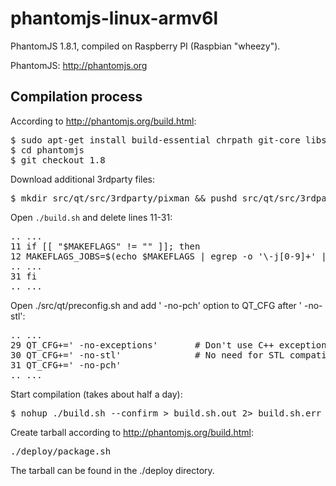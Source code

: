 phantomjs-linux-armv6l
======================

PhantomJS 1.8.1, compiled on Raspberry PI (Raspbian "wheezy").

PhantomJS: http://phantomjs.org


Compilation process
-------------------

According to http://phantomjs.org/build.html:

<pre>
$ sudo apt-get install build-essential chrpath git-core libssl-dev libfontconfig1-dev
$ cd phantomjs
$ git checkout 1.8
</pre>

Download additional 3rdparty files:

<pre>
$ mkdir src/qt/src/3rdparty/pixman && pushd src/qt/src/3rdparty/pixman && curl -O http://qt.gitorious.org/qt/qt/blobs/raw/4.8/src/3rdparty/pixman/README && curl -O http://qt.gitorious.org/qt/qt/blobs/raw/4.8/src/3rdparty/pixman/pixman-arm-neon-asm.h && curl -O http://qt.gitorious.org/qt/qt/blobs/raw/4.8/src/3rdparty/pixman/pixman-arm-neon-asm.S; popd
</pre>

Open <code>./build.sh</code> and delete lines 11-31:

<pre>
.. ...
11 if [[ "$MAKEFLAGS" != "" ]]; then
12 MAKEFLAGS_JOBS=$(echo $MAKEFLAGS | egrep -o '\-j[0-9]+' | egrep -o '[0-9]+')
.. ...
31 fi
.. ...
</pre>


Open ./src/qt/preconfig.sh and add ' -no-pch' option to QT_CFG after ' -no-stl':

<pre>
.. ...
29 QT_CFG+=' -no-exceptions'       # Don't use C++ exception
30 QT_CFG+=' -no-stl'              # No need for STL compatibility
31 QT_CFG+=' -no-pch'
.. ...
</pre>


Start compilation (takes about half a day):

<pre>
$ nohup ./build.sh --confirm > build.sh.out 2> build.sh.err &
</pre>


Create tarball according to http://phantomjs.org/build.html:

<pre>
./deploy/package.sh
</pre>


The tarball can be found in the ./deploy directory.
